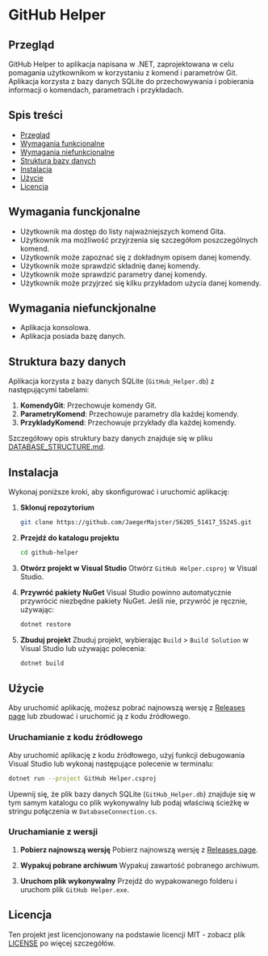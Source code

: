 
# GitHub Helper

## Przegląd

GitHub Helper to aplikacja napisana w .NET, zaprojektowana w celu pomagania użytkownikom w korzystaniu z komend i parametrów Git. Aplikacja korzysta z bazy danych SQLite do przechowywania i pobierania informacji o komendach, parametrach i przykładach.

## Spis treści

- [Przegląd](#przegląd)
- [Wymagania funkcjonalne](#wymagania_funckjonalne)
- [Wymagania niefunkcjonalne](#wymagania_niefunckjonalne)
- [Struktura bazy danych](#struktura-bazy-danych)
- [Instalacja](#instalacja)
- [Użycie](#użycie)
- [Licencja](#licencja)

## Wymagania funckjonalne

- Użytkownik ma dostęp do listy najważniejszych komend Gita.
- Użytkownik ma możliwość przyjrzenia się szczegółom poszczególnych komend.
- Użytkownik może zapoznać się z dokładnym opisem danej komendy.
- Użytkownik może sprawdzić składnię danej komendy.
- Użytkownik może sprawdzić parametry danej komendy.
- Użytkownik może przyjrzeć się kilku przykładom użycia danej komendy.

## Wymagania niefunckjonalne

- Aplikacja konsolowa.
- Aplikacja posiada bazę danych.

## Struktura bazy danych

Aplikacja korzysta z bazy danych SQLite (`GitHub_Helper.db`) z następującymi tabelami:

1. **KomendyGit**: Przechowuje komendy Git.
2. **ParametryKomend**: Przechowuje parametry dla każdej komendy.
3. **PrzykladyKomend**: Przechowuje przykłady dla każdej komendy.

Szczegółowy opis struktury bazy danych znajduje się w pliku [DATABASE_STRUCTURE.md](./DATABASE_STRUCTURE.md).

## Instalacja

Wykonaj poniższe kroki, aby skonfigurować i uruchomić aplikację:

1. **Sklonuj repozytorium**
   ```bash
   git clone https://github.com/JaegerMajster/56205_51417_55245.git
   ```

2. **Przejdź do katalogu projektu**
   ```bash
   cd github-helper
   ```

3. **Otwórz projekt w Visual Studio**
   Otwórz `GitHub Helper.csproj` w Visual Studio.

4. **Przywróć pakiety NuGet**
   Visual Studio powinno automatycznie przywrócić niezbędne pakiety NuGet. Jeśli nie, przywróć je ręcznie, używając:
   ```bash
   dotnet restore
   ```

5. **Zbuduj projekt**
   Zbuduj projekt, wybierając `Build` > `Build Solution` w Visual Studio lub używając polecenia:
   ```bash
   dotnet build
   ```

## Użycie

Aby uruchomić aplikację, możesz pobrać najnowszą wersję z [Releases page](https://github.com/JaegerMajster/56205_51417_55245/releases/tag/v0.98) lub zbudować i uruchomić ją z kodu źródłowego.

### Uruchamianie z kodu źródłowego

Aby uruchomić aplikację z kodu źródłowego, użyj funkcji debugowania Visual Studio lub wykonaj następujące polecenie w terminalu:
```bash
dotnet run --project GitHub Helper.csproj
```

Upewnij się, że plik bazy danych SQLite (`GitHub_Helper.db`) znajduje się w tym samym katalogu co plik wykonywalny lub podaj właściwą ścieżkę w stringu połączenia w `DatabaseConnection.cs`.

### Uruchamianie z wersji

1. **Pobierz najnowszą wersję**
   Pobierz najnowszą wersję z [Releases page](https://github.com/JaegerMajster/56205_51417_55245/releases/tag/v0.98).

2. **Wypakuj pobrane archiwum**
   Wypakuj zawartość pobranego archiwum.

3. **Uruchom plik wykonywalny**
   Przejdź do wypakowanego folderu i uruchom plik `GitHub Helper.exe`.

## Licencja

Ten projekt jest licencjonowany na podstawie licencji MIT - zobacz plik [LICENSE](LICENSE) po więcej szczegółów.
